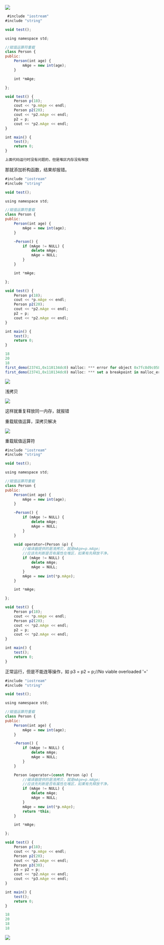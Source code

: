 

![](https://gitee.com/hxc8/images3/raw/master/img/202407172227232.jpg)



```javascript
 #include "iostream"
#include "string"

void test();

using namespace std;

//赋值运算符重载
class Person {
public:
    Person(int age) {
        mAge = new int(age);
    }

    int *mAge;

};

void test() {
    Person p(18);
    cout << *p.mAge << endl;
    Person p2(20);
    cout << *p2.mAge << endl;
    p2 = p;
    cout << *p2.mAge << endl;
}

int main() {
    test();
    return 0;
}

上面代码运行时没有问题的，但是堆区内存没有释放
```





那就添加析构函数，结果却报错。

```javascript
#include "iostream"
#include "string"

void test();

using namespace std;

//赋值运算符重载
class Person {
public:
    Person(int age) {
        mAge = new int(age);
    }

    ~Person() {
        if (mAge != NULL) {
            delete mAge;
            mAge = NULL;
        }
    }

    int *mAge;

};

void test() {
    Person p(18);
    cout << *p.mAge << endl;
    Person p2(20);
    cout << *p2.mAge << endl;
    p2 = p;
    cout << *p2.mAge << endl;
}

int main() {
    test();
    return 0;
}


```



```javascript
18
20
18
first_demo(23741,0x110134dc0) malloc: *** error for object 0x7fc8d9c05890: pointer being freed was not allocated
first_demo(23741,0x110134dc0) malloc: *** set a breakpoint in malloc_error_break to debug

```





![](https://gitee.com/hxc8/images3/raw/master/img/202407172227577.jpg)

浅拷贝

![](https://gitee.com/hxc8/images3/raw/master/img/202407172227815.jpg)



这样就重复释放同一内存，就报错



重载赋值运算，深拷贝解决

![](https://gitee.com/hxc8/images3/raw/master/img/202407172227080.jpg)



重载赋值运算符

```javascript
#include "iostream"
#include "string"

void test();

using namespace std;

//赋值运算符重载
class Person {
public:
    Person(int age) {
        mAge = new int(age);
    }

    ~Person() {
        if (mAge != NULL) {
            delete mAge;
            mAge = NULL;
        }
    }

    void operator=(Person &p) {
        //编译器提供的是浅拷贝，就是mAge=p.mAge;
        //应该先判断是否有属性在堆区，如果有先释放干净。
        if (mAge != NULL) {
            delete mAge;
            mAge = NULL;
        }
        mAge = new int(*p.mAge);
    }

    int *mAge;

};

void test() {
    Person p(18);
    cout << *p.mAge << endl;
    Person p2(20);
    cout << *p2.mAge << endl;
    p2 = p;
    cout << *p2.mAge << endl;
}

int main() {
    test();
    return 0;
}


```

正常运行，但是不能连等操作，如   p3 = p2 = p;//No viable overloaded '='

```javascript
#include "iostream"
#include "string"

void test();

using namespace std;

//赋值运算符重载
class Person {
public:
    Person(int age) {
        mAge = new int(age);
    }

    ~Person() {
        if (mAge != NULL) {
            delete mAge;
            mAge = NULL;
        }
    }

    Person &operator=(const Person &p) {
        //编译器提供的是浅拷贝，就是mAge=p.mAge;
        //应该先判断是否有属性在堆区，如果有先释放干净。
        if (mAge != NULL) {
            delete mAge;
            mAge = NULL;
        }
        mAge = new int(*p.mAge);
        return *this;
    }

    int *mAge;

};

void test() {
    Person p(18);
    cout << *p.mAge << endl;
    Person p2(20);
    cout << *p2.mAge << endl;
    Person p3(30);
    p3 = p2 = p;
    cout << *p2.mAge << endl;
    cout << *p3.mAge << endl;
}

int main() {
    test();
    return 0;
}


```



```javascript
18
20
18
18
```



![](https://gitee.com/hxc8/images3/raw/master/img/202407172227298.jpg)

